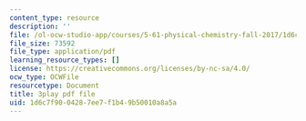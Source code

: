 ```yaml
---
content_type: resource
description: ''
file: /ol-ocw-studio-app/courses/5-61-physical-chemistry-fall-2017/1d6c7f9004287ee7f1b49b50010a8a5a_BOryXuUMjI0.pdf
file_size: 73592
file_type: application/pdf
learning_resource_types: []
license: https://creativecommons.org/licenses/by-nc-sa/4.0/
ocw_type: OCWFile
resourcetype: Document
title: 3play pdf file
uid: 1d6c7f90-0428-7ee7-f1b4-9b50010a8a5a
---
```

